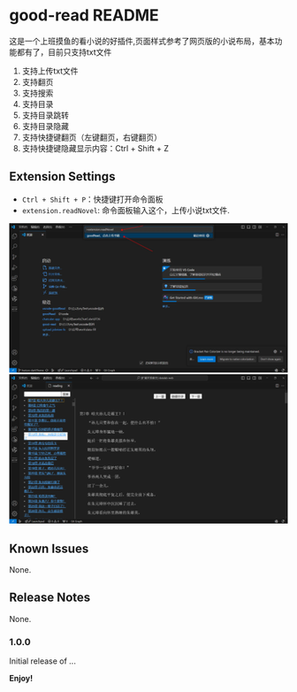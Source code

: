 # good-read README

这是一个上班摸鱼的看小说的好插件,页面样式参考了网页版的小说布局，基本功能都有了，目前只支持txt文件

1. 支持上传txt文件
2. 支持翻页
3. 支持搜索
4. 支持目录
5. 支持目录跳转
6. 支持目录隐藏
7. 支持快捷键翻页（左键翻页，右键翻页）
8. 支持快捷键隐藏显示内容：Ctrl + Shift + Z



## Extension Settings 

* `Ctrl + Shift + P`：快捷键打开命令面板
* `extension.readNovel`: 命令面板输入这个，上传小说txt文件.


<img src="demo2.jpg" alt="这是一个示例图片">

<img src="demo.png" alt="这是一个示例图片">

## Known Issues

 None.

## Release Notes

 None.

### 1.0.0

Initial release of ...
 

**Enjoy!**
